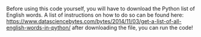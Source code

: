 
Before using this code yourself, you will have to download the Python list of English words. A list of instructions on how to do so can be found here: https://www.datasciencebytes.com/bytes/2014/11/03/get-a-list-of-all-english-words-in-python/
after downloading the file, you can run the code!
